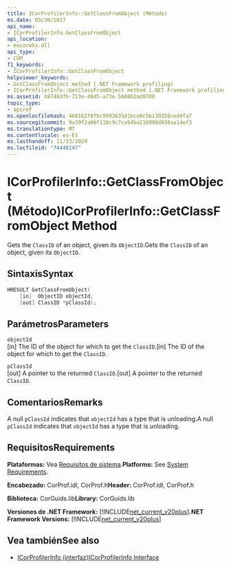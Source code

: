 ```yaml
---
title: ICorProfilerInfo::GetClassFromObject (Método)
ms.date: 03/30/2017
api_name:
- ICorProfilerInfo.GetClassFromObject
api_location:
- mscorwks.dll
api_type:
- COM
f1_keywords:
- ICorProfilerInfo::GetClassFromObject
helpviewer_keywords:
- GetClassFromObject method [.NET Framework profiling]
- ICorProfilerInfo::GetClassFromObject method [.NET Framework profiling]
ms.assetid: b97493fb-713e-49d5-a73e-5688b2ad0700
topic_type:
- apiref
ms.openlocfilehash: 460162f0fbc9993635d1bce0c5b130358ced4fa7
ms.sourcegitcommit: 9a39f2a06f110c9c7ca54ba216900d038aa14ef3
ms.translationtype: MT
ms.contentlocale: es-ES
ms.lasthandoff: 11/23/2019
ms.locfileid: "74448147"
---
```

# <a name="icorprofilerinfogetclassfromobject-method"></a><span data-ttu-id="e29b3-102">ICorProfilerInfo::GetClassFromObject (Método)</span><span class="sxs-lookup"><span data-stu-id="e29b3-102">ICorProfilerInfo::GetClassFromObject Method</span></span>
<span data-ttu-id="e29b3-103">Gets the `ClassID` of an object, given its `ObjectID`.</span><span class="sxs-lookup"><span data-stu-id="e29b3-103">Gets the `ClassID` of an object, given its `ObjectID`.</span></span>  
  
## <a name="syntax"></a><span data-ttu-id="e29b3-104">Sintaxis</span><span class="sxs-lookup"><span data-stu-id="e29b3-104">Syntax</span></span>  
  
```cpp  
HRESULT GetClassFromObject(  
    [in]  ObjectID objectId,  
    [out] ClassID *pClassId);  
```  
  
## <a name="parameters"></a><span data-ttu-id="e29b3-105">Parámetros</span><span class="sxs-lookup"><span data-stu-id="e29b3-105">Parameters</span></span>  
 `objectId`  
 <span data-ttu-id="e29b3-106">[in] The ID of the object for which to get the `ClassID`.</span><span class="sxs-lookup"><span data-stu-id="e29b3-106">[in] The ID of the object for which to get the `ClassID`.</span></span>  
  
 `pClassId`  
 <span data-ttu-id="e29b3-107">[out] A pointer to the returned `ClassID`.</span><span class="sxs-lookup"><span data-stu-id="e29b3-107">[out] A pointer to the returned `ClassID`.</span></span>  
  
## <a name="remarks"></a><span data-ttu-id="e29b3-108">Comentarios</span><span class="sxs-lookup"><span data-stu-id="e29b3-108">Remarks</span></span>  
 <span data-ttu-id="e29b3-109">A null `pClassId` indicates that `objectId` has a type that is unloading.</span><span class="sxs-lookup"><span data-stu-id="e29b3-109">A null `pClassId` indicates that `objectId` has a type that is unloading.</span></span>  
  
## <a name="requirements"></a><span data-ttu-id="e29b3-110">Requisitos</span><span class="sxs-lookup"><span data-stu-id="e29b3-110">Requirements</span></span>  
 <span data-ttu-id="e29b3-111">**Plataformas:** Vea [Requisitos de sistema](../../../../docs/framework/get-started/system-requirements.md).</span><span class="sxs-lookup"><span data-stu-id="e29b3-111">**Platforms:** See [System Requirements](../../../../docs/framework/get-started/system-requirements.md).</span></span>  
  
 <span data-ttu-id="e29b3-112">**Encabezado:** CorProf.idl, CorProf.h</span><span class="sxs-lookup"><span data-stu-id="e29b3-112">**Header:** CorProf.idl, CorProf.h</span></span>  
  
 <span data-ttu-id="e29b3-113">**Biblioteca:** CorGuids.lib</span><span class="sxs-lookup"><span data-stu-id="e29b3-113">**Library:** CorGuids.lib</span></span>  
  
 <span data-ttu-id="e29b3-114">**Versiones de .NET Framework:** [!INCLUDE[net_current_v20plus](../../../../includes/net-current-v20plus-md.md)]</span><span class="sxs-lookup"><span data-stu-id="e29b3-114">**.NET Framework Versions:** [!INCLUDE[net_current_v20plus](../../../../includes/net-current-v20plus-md.md)]</span></span>  
  
## <a name="see-also"></a><span data-ttu-id="e29b3-115">Vea también</span><span class="sxs-lookup"><span data-stu-id="e29b3-115">See also</span></span>

- [<span data-ttu-id="e29b3-116">ICorProfilerInfo (interfaz)</span><span class="sxs-lookup"><span data-stu-id="e29b3-116">ICorProfilerInfo Interface</span></span>](../../../../docs/framework/unmanaged-api/profiling/icorprofilerinfo-interface.md)
